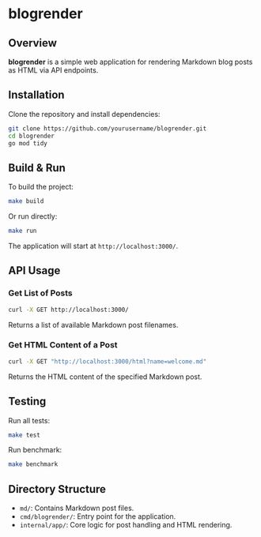 # blogrender

## Overview

**blogrender** is a simple web application for rendering Markdown blog posts as HTML via API endpoints.

## Installation

Clone the repository and install dependencies:

```sh
git clone https://github.com/yourusername/blogrender.git
cd blogrender
go mod tidy
```

## Build & Run

To build the project:

```sh
make build
```

Or run directly:

```sh
make run
```

The application will start at `http://localhost:3000/`.

## API Usage

### Get List of Posts

```sh
curl -X GET http://localhost:3000/
```

Returns a list of available Markdown post filenames.

### Get HTML Content of a Post

```sh
curl -X GET "http://localhost:3000/html?name=welcome.md"
```

Returns the HTML content of the specified Markdown post.

## Testing

Run all tests:

```sh
make test
```

Run benchmark:

```sh
make benchmark
```

## Directory Structure

- `md/`: Contains Markdown post files.
- `cmd/blogrender/`: Entry point for the application.
- `internal/app/`: Core logic for post handling and HTML rendering.
